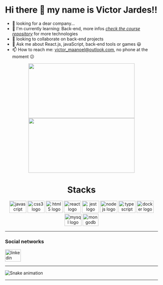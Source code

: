 # Hi there 👋 my name is Victor Jardes!! #

- 🔭 looking for a dear company...
- 🌱 I'm currently learning: Back-end, more infos _[check the course repository](https://github.com/victor-jardes/trybe)_ for more technologies
- 👯 looking to collaborate on back-end projects
- 💬 Ask me about React.js, javaScript, back-end tools or games 😃
- 📫 How to reach me: victor_maanoel@outlook.com, no phone at the moment 😕

<div align="center">
   <img height="180em" width="350px" src="https://github-readme-stats.vercel.app/api?username=victor-jardes&show_icons=true&theme=dracula&include_all_commits=true&count_private=true"/>
  <img height="180em" width="350px" src="https://github-readme-stats.vercel.app/api/top-langs/?username=victor-jardes&layout=compact&langs_count=7&theme=dracula"/>
</div>

<h1 align="center">Stacks</h1>
<div align="center">
  <img src="https://cdn.jsdelivr.net/gh/devicons/devicon/icons/javascript/javascript-original.svg" height="40" width="56" alt="javascript logo"  />
  <img src="https://cdn.jsdelivr.net/gh/devicons/devicon/icons/css3/css3-original.svg" height="40" width="56" alt="css3 logo"  />
  <img src="https://cdn.jsdelivr.net/gh/devicons/devicon/icons/html5/html5-original.svg" height="40" width="56" alt="html5 logo"  />
  <img src="https://cdn.jsdelivr.net/gh/devicons/devicon/icons/react/react-original.svg" height="40" width="56" alt="react logo"  />
  <img src="https://cdn.jsdelivr.net/gh/devicons/devicon/icons/jest/jest-plain.svg" height="40" width="56" alt="jest logo"  /> 
  <img src="https://cdn.jsdelivr.net/gh/devicons/devicon/icons/nodejs/nodejs-original.svg" height="40" width="56" alt="nodejs logo"  />
  <img src="https://cdn.jsdelivr.net/gh/devicons/devicon/icons/typescript/typescript-original.svg" height="40" width="56" alt="typescript logo"  />
  <img src="https://cdn.jsdelivr.net/gh/devicons/devicon/icons/docker/docker-original.svg" height="40" width="56" alt="docker logo"  />
  <img src="https://cdn.jsdelivr.net/gh/devicons/devicon/icons/mysql/mysql-original.svg" height="40" width="56" alt="mysql logo"  />
  <img src="https://cdn.jsdelivr.net/gh/devicons/devicon/icons/mongodb/mongodb-original.svg" height="40" width="52" alt="mongodb logo"  />
</div>
<hr>

### Social networks
<div align="left">
  <a href="https://www.linkedin.com/in/victor-jardes/" target="_blank">
    <img src="https://raw.githubusercontent.com/maurodesouza/profile-readme-generator/master/src/assets/icons/social/linkedin/default.svg" width="52" height="40" alt="linkedin logo"  />
  </a>
</div>
<hr>

   ![Snake animation](https://github.com/victor-jardes/victor-jardes/blob/output/github-contribution-grid-snake.svg)
<hr>
